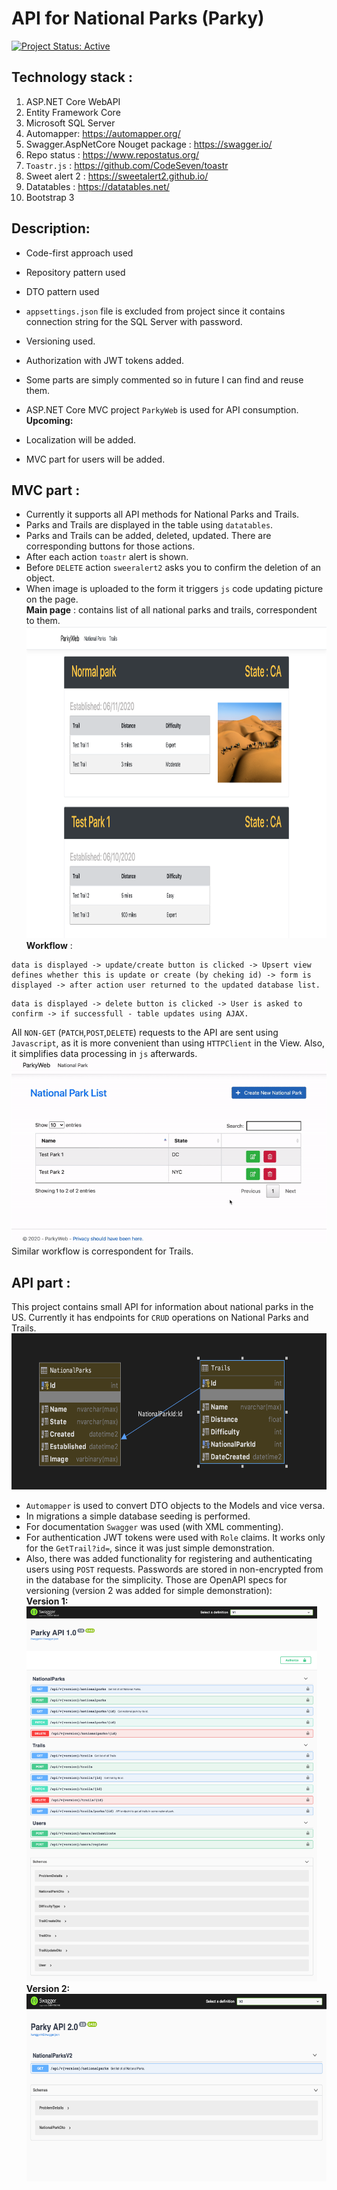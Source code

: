 # API for National Parks (Parky)
[![Project Status: Active](https://www.repostatus.org/badges/latest/active.svg)](https://www.repostatus.org/#active)
## Technology stack : 
1. ASP.NET Core WebAPI
2. Entity Framework Core
3. Microsoft SQL Server
4. Automapper: https://automapper.org/
5. Swagger.AspNetCore Nouget package : https://swagger.io/
6. Repo status : https://www.repostatus.org/
7. `Toastr.js` : https://github.com/CodeSeven/toastr
8. Sweet alert 2 : <https://sweetalert2.github.io/>
9. Datatables : https://datatables.net/
10. Bootstrap 3
## Description:

* Code-first approach used
* Repository pattern used
* DTO pattern used
* `appsettings.json` file is excluded from project since it contains connection string for the SQL Server with password.
* Versioning used.
* Authorization with JWT tokens added.
* Some parts are simply commented so in future I can find and reuse them.
* ASP.NET Core MVC project `ParkyWeb` is used for API consumption.
<br/> **Upcoming:** <br/>

* Localization will be added.
* MVC part for users will be added.

## MVC part :
* Currently it supports all API methods for National Parks and Trails. 
* Parks and Trails are displayed in the table using `datatables`.
* Parks and Trails can be added, deleted, updated. There are corresponding buttons for those actions.
* After each action `toastr` alert is shown.
* Before `DELETE` action `sweeralert2` asks you to confirm the deletion of an object.
* When image is uploaded to the form it triggers `js` code updating picture on the page. 
<br/>**Main page** : contains list of all national parks and trails, correspondent to them.
<img src="git-src/main.png" height=500 /> **Workflow** : 
```f#
data is displayed -> update/create button is clicked -> Upsert view defines whether this is update or create (by cheking id) -> form is displayed -> after action user returned to the updated database list.
```
```f#
data is displayed -> delete button is clicked -> User is asked to confirm -> if successfull - table updates using AJAX.
```
All `NON-GET` (`PATCH`,`POST`,`DELETE`) requests to the API are sent using `Javascript`, as it is more convenient than using `HTTPClient` in the View. Also, it simplifies data processing in `js` afterwards. 
<br/>
![WAIT FOR GIF TO LOAD...](/git-src/parky.gif)
<br/>
Similar workflow is correspondent for Trails.
## API part : 
This project contains small API for information about national parks in the US.
Currently it has endpoints for `CRUD` operations on National Parks and Trails. <br/>
<img src="git-src/database.png" height=250px /> <br/>
* `Automapper` is used to convert DTO objects to the Models and vice versa.
* In migrations a simple database seeding is performed.
* For documentation `Swagger` was used (with XML commenting).
* For authentication JWT tokens were used with `Role` claims. It works only for the `GetTrail?id=`, since it was just simple demonstration.
* Also, there was added functionality for registering and authenticating users using `POST` requests. Passwords are stored in non-encrypted from in the database for the simplicity. 
Those are OpenAPI specs for versioning (version 2 was added for simple demonstration): <br/>
**Version 1:** <br/>
<img src="git-src/apiv1.png" height=600 /> <br/>
**Version 2:** <br/>
<img src="git-src/apiv2.png" height=300 /> <br/>
